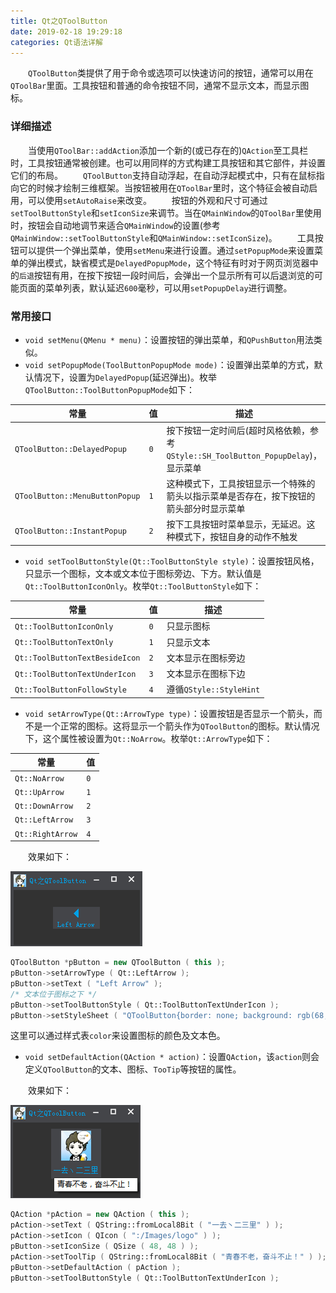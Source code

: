 ```yaml
---
title: Qt之QToolButton
date: 2019-02-18 19:29:18
categories: Qt语法详解
---
```

&emsp;&emsp;`QToolButton`类提供了用于命令或选项可以快速访问的按钮，通常可以用在`QToolBar`里面。工具按钮和普通的命令按钮不同，通常不显示文本，而显示图标。

### 详细描述

&emsp;&emsp;当使用`QToolBar::addAction`添加一个新的(或已存在的)`QAction`至工具栏时，工具按钮通常被创建。也可以用同样的方式构建工具按钮和其它部件，并设置它们的布局。
&emsp;&emsp;`QToolButton`支持自动浮起，在自动浮起模式中，只有在鼠标指向它的时候才绘制三维框架。当按钮被用在`QToolBar`里时，这个特征会被自动启用，可以使用`setAutoRaise`来改变。
&emsp;&emsp;按钮的外观和尺寸可通过`setToolButtonStyle`和`setIconSize`来调节。当在`QMainWindow`的`QToolBar`里使用时，按钮会自动地调节来适合`QMainWindow`的设置(参考`QMainWindow::setToolButtonStyle`和`QMainWindow::setIconSize`)。
&emsp;&emsp;工具按钮可以提供一个弹出菜单，使用`setMenu`来进行设置。通过`setPopupMode`来设置菜单的弹出模式，缺省模式是`DelayedPopupMode`，这个特征有时对于网页浏览器中的`后退`按钮有用，在按下按钮一段时间后，会弹出一个显示所有可以后退浏览的可能页面的菜单列表，默认延迟`600`毫秒，可以用`setPopupDelay`进行调整。

### 常用接口

- `void setMenu(QMenu * menu)`：设置按钮的弹出菜单，和`QPushButton`用法类似。
- `void setPopupMode(ToolButtonPopupMode mode)`：设置弹出菜单的方式，默认情况下，设置为`DelayedPopup`(延迟弹出)。枚举`QToolButton::ToolButtonPopupMode`如下：

常量                           | 值  | 描述
-------------------------------|-----|--------
`QToolButton::DelayedPopup`    | `0` | 按下按钮一定时间后(超时风格依赖，参考`QStyle::SH_ToolButton_PopupDelay`)，显示菜单
`QToolButton::MenuButtonPopup` | `1` | 这种模式下，工具按钮显示一个特殊的箭头以指示菜单是否存在，按下按钮的箭头部分时显示菜单
`QToolButton::InstantPopup`    | `2` | 按下工具按钮时菜单显示，无延迟。这种模式下，按钮自身的动作不触发

- `void setToolButtonStyle(Qt::ToolButtonStyle style)`：设置按钮风格，只显示一个图标，文本或文本位于图标旁边、下方。默认值是`Qt::ToolButtonIconOnly`。枚举`Qt::ToolButtonStyle`如下：

常量                           | 值  | 描述
-------------------------------|-----|----
`Qt::ToolButtonIconOnly`       | `0` | 只显示图标
`Qt::ToolButtonTextOnly`       | `1` | 只显示文本
`Qt::ToolButtonTextBesideIcon` | `2` | 文本显示在图标旁边
`Qt::ToolButtonTextUnderIcon`  | `3` | 文本显示在图标下边
`Qt::ToolButtonFollowStyle`    | `4` | 遵循`QStyle::StyleHint`

- `void setArrowType(Qt::ArrowType type)`：设置按钮是否显示一个箭头，而不是一个正常的图标。这将显示一个箭头作为`QToolButton`的图标。默认情况下，这个属性被设置为`Qt::NoArrow`。枚举`Qt::ArrowType`如下：

常量             | 值
-----------------|------
`Qt::NoArrow`    | `0`
`Qt::UpArrow`    | `1`
`Qt::DownArrow`  | `2`
`Qt::LeftArrow`  | `3`
`Qt::RightArrow` | `4`

&emsp;&emsp;效果如下：

<img src="./Qt之QToolButton/1.png">

``` cpp
QToolButton *pButton = new QToolButton ( this );
pButton->setArrowType ( Qt::LeftArrow );
pButton->setText ( "Left Arrow" );
/* 文本位于图标之下 */
pButton->setToolButtonStyle ( Qt::ToolButtonTextUnderIcon );
pButton->setStyleSheet ( "QToolButton{border: none; background: rgb(68, 69, 73); color: rgb(0, 160, 230);}" );
```

这里可以通过样式表`color`来设置图标的颜色及文本色。

- `void setDefaultAction(QAction * action)`：设置`QAction`，该`action`则会定义`QToolButton`的文本、图标、`TooTip`等按钮的属性。

&emsp;&emsp;效果如下：

<img src="./Qt之QToolButton/2.png">

``` cpp
QAction *pAction = new QAction ( this );
pAction->setText ( QString::fromLocal8Bit ( "一去丶二三里" ) );
pAction->setIcon ( QIcon ( ":/Images/logo" ) );
pButton->setIconSize ( QSize ( 48, 48 ) );
pAction->setToolTip ( QString::fromLocal8Bit ( "青春不老，奋斗不止！" ) );
pButton->setDefaultAction ( pAction );
pButton->setToolButtonStyle ( Qt::ToolButtonTextUnderIcon );
```